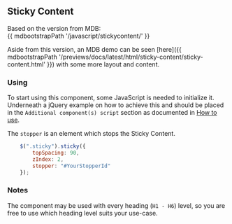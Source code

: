 ## Sticky Content

Based on the version from MDB:<br>
{{ mdbootstrapPath '/javascript/stickycontent/' }}

Aside from this version, an MDB demo can be seen [here]({{ mdbootstrapPath '/previews/docs/latest/html/sticky-content/sticky-content.html' }}) with some more layout and content.

### Using

To start using this component, some JavaScript is needed to initialize it.<br>
Underneath a jQuery example on how to achieve this and should be placed in the `Additional component(s) script` section as documented in [How to use](/docs/how-to-use).

The `stopper` is an element which stops the Sticky Content.

```javascript
    $(".sticky").sticky({
        topSpacing: 90,
        zIndex: 2,
        stopper: "#YourStopperId"
    });
```

### Notes

The component may be used with every heading (`H1 - H6`) level, so you are free to use which heading level suits your use-case.
